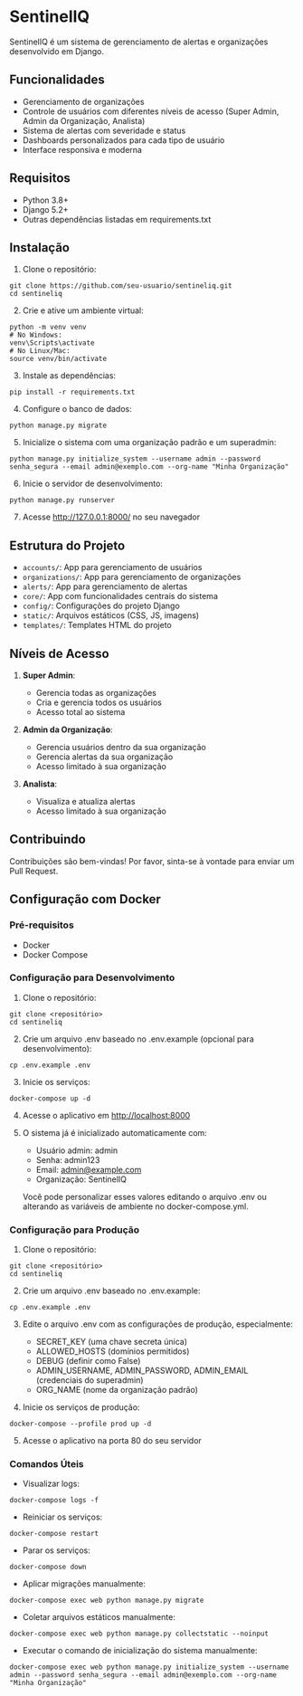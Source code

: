 # SentinelIQ

SentinelIQ é um sistema de gerenciamento de alertas e organizações desenvolvido em Django.

## Funcionalidades

- Gerenciamento de organizações
- Controle de usuários com diferentes níveis de acesso (Super Admin, Admin da Organização, Analista)
- Sistema de alertas com severidade e status
- Dashboards personalizados para cada tipo de usuário
- Interface responsiva e moderna

## Requisitos

- Python 3.8+
- Django 5.2+
- Outras dependências listadas em requirements.txt

## Instalação

1. Clone o repositório:
```
git clone https://github.com/seu-usuario/sentineliq.git
cd sentineliq
```

2. Crie e ative um ambiente virtual:
```
python -m venv venv
# No Windows:
venv\Scripts\activate
# No Linux/Mac:
source venv/bin/activate
```

3. Instale as dependências:
```
pip install -r requirements.txt
```

4. Configure o banco de dados:
```
python manage.py migrate
```

5. Inicialize o sistema com uma organização padrão e um superadmin:
```
python manage.py initialize_system --username admin --password senha_segura --email admin@exemplo.com --org-name "Minha Organização"
```

6. Inicie o servidor de desenvolvimento:
```
python manage.py runserver
```

7. Acesse http://127.0.0.1:8000/ no seu navegador

## Estrutura do Projeto

- `accounts/`: App para gerenciamento de usuários
- `organizations/`: App para gerenciamento de organizações
- `alerts/`: App para gerenciamento de alertas
- `core/`: App com funcionalidades centrais do sistema
- `config/`: Configurações do projeto Django
- `static/`: Arquivos estáticos (CSS, JS, imagens)
- `templates/`: Templates HTML do projeto

## Níveis de Acesso

1. **Super Admin**:
   - Gerencia todas as organizações
   - Cria e gerencia todos os usuários
   - Acesso total ao sistema

2. **Admin da Organização**:
   - Gerencia usuários dentro da sua organização
   - Gerencia alertas da sua organização
   - Acesso limitado à sua organização

3. **Analista**:
   - Visualiza e atualiza alertas
   - Acesso limitado à sua organização

## Contribuindo

Contribuições são bem-vindas! Por favor, sinta-se à vontade para enviar um Pull Request.

## Configuração com Docker

### Pré-requisitos
- Docker
- Docker Compose

### Configuração para Desenvolvimento

1. Clone o repositório:
```
git clone <repositório>
cd sentineliq
```

2. Crie um arquivo .env baseado no .env.example (opcional para desenvolvimento):
```
cp .env.example .env
```

3. Inicie os serviços:
```
docker-compose up -d
```

4. Acesse o aplicativo em [http://localhost:8000](http://localhost:8000)

5. O sistema já é inicializado automaticamente com:
   - Usuário admin: admin
   - Senha: admin123
   - Email: admin@example.com
   - Organização: SentinelIQ

   Você pode personalizar esses valores editando o arquivo .env ou alterando as variáveis de ambiente no docker-compose.yml.

### Configuração para Produção

1. Clone o repositório:
```
git clone <repositório>
cd sentineliq
```

2. Crie um arquivo .env baseado no .env.example:
```
cp .env.example .env
```

3. Edite o arquivo .env com as configurações de produção, especialmente:
   - SECRET_KEY (uma chave secreta única)
   - ALLOWED_HOSTS (domínios permitidos)
   - DEBUG (definir como False)
   - ADMIN_USERNAME, ADMIN_PASSWORD, ADMIN_EMAIL (credenciais do superadmin)
   - ORG_NAME (nome da organização padrão)

4. Inicie os serviços de produção:
```
docker-compose --profile prod up -d
```

5. Acesse o aplicativo na porta 80 do seu servidor

### Comandos Úteis

- Visualizar logs:
```
docker-compose logs -f
```

- Reiniciar os serviços:
```
docker-compose restart
```

- Parar os serviços:
```
docker-compose down
```

- Aplicar migrações manualmente:
```
docker-compose exec web python manage.py migrate
```

- Coletar arquivos estáticos manualmente:
```
docker-compose exec web python manage.py collectstatic --noinput
```

- Executar o comando de inicialização do sistema manualmente:
```
docker-compose exec web python manage.py initialize_system --username admin --password senha_segura --email admin@exemplo.com --org-name "Minha Organização"
```
